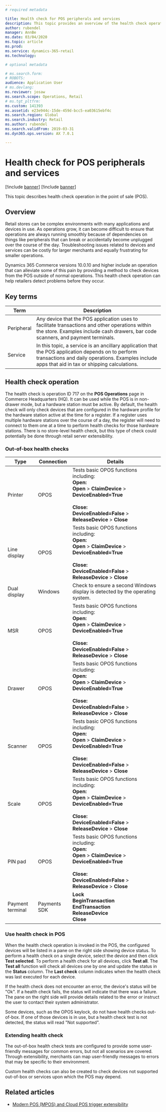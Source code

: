 ```yaml
---
# required metadata

title: Health check for POS peripherals and services
description: This topic provides an overview of the health check operation in the point of sale (POS).
author: rubendel
manager: AnnBe
ms.date: 03/04/2020
ms.topic: article
ms.prod: 
ms.service: dynamics-365-retail
ms.technology: 

# optional metadata

# ms.search.form: 
# ROBOTS: 
audience: Application User
# ms.devlang: 
ms.reviewer: josaw
ms.search.scope: Operations, Retail
# ms.tgt_pltfrm: 
ms.custom: 141393
ms.assetid: e23e944c-15de-459d-bcc5-ea03615ebf4c
ms.search.region: Global
ms.search.industry: Retail
ms.author: rubendel
ms.search.validFrom: 2019-03-31
ms.dyn365.ops.version: AX 7.0.1

---
```


# Health check for POS peripherals and services


[!include [banner](includes/banner.md)]
[!include [banner](includes/preview-banner.md)]

This topic describes health check operation in the point of sale (POS).

## Overview

Retail stores can be complex environments with many applications and devices in use. As operations grow, it can become difficult to ensure that operations are always running smoothly because of dependencies on things like peripherals that can break or accidentally become unplugged over the course of the day. Troubleshooting issues related to devices and services can be costly for larger merchants and equally frustrating for smaller operations. 

Dynamics 365 Commerce versions 10.0.10 and higher include an operation that can alleviate some of this pain by providing a method to check devices from the POS outside of normal operations. This health check operation can help retailers detect problems before they occur. 

## Key terms

| Term | Description |
|---|---|
| Peripheral | Any device that the POS application uses to facilitate transactions and other operations within the store. Examples include cash drawers, bar code scanners, and payment terminals. |
| Service | In this topic, a service is an ancillary application that the POS application depends on to perform transactions and daily operations. Examples include apps that aid in tax or shipping calculations. |

## Health check operation

The health check is operation ID 717 on the **POS Operations** page in Commerce Headquarters (HQ). It can be used while the POS is in non-drawer mode, but a hardware station must be active. By default, the health check will only check devices that are configured in the hardware profile for the hardware station active at the time for a register. If a register uses multiple hardware stations over the course of a day, the register will need to connect to them one at a time to perform health checks for those hardware stations. There is  no store-level health check, but this type of check could potentially be done through retail server extensibility. 

### Out-of-box health checks

| Type | Connection | Details | 
|---|---|---|
| Printer | OPOS | Tests basic OPOS functions including: <br> **Open:** <br> **Open** &gt; **ClaimDevice** &gt; **DeviceEnabled=True** <br><br> **Close:**<br>**DeviceEnabled=False** &gt; **ReleaseDevice** &gt; **Close** |
| Line display | OPOS | Tests basic OPOS functions including: <br> **Open:** <br> **Open** &gt; **ClaimDevice** &gt; **DeviceEnabled=True** <br><br> **Close:**<br>**DeviceEnabled=False** &gt; **ReleaseDevice** &gt; **Close** |
| Dual display | Windows | Check to ensure a second Windows display is detected by the operating system. | 
| MSR | OPOS | Tests basic OPOS functions including: <br> **Open:** <br> **Open** &gt; **ClaimDevice** &gt; **DeviceEnabled=True** <br><br> **Close:**<br>**DeviceEnabled=False** &gt; **ReleaseDevice** &gt; **Close** |
| Drawer | OPOS | Tests basic OPOS functions including: <br> **Open:** <br> **Open** &gt; **ClaimDevice** &gt; **DeviceEnabled=True** <br><br> **Close:**<br>**DeviceEnabled=False** &gt; **ReleaseDevice** &gt; **Close** | 
| Scanner | OPOS | Tests basic OPOS functions including: <br> **Open:** <br> **Open** &gt; **ClaimDevice** &gt; **DeviceEnabled=True** <br><br> **Close:**<br>**DeviceEnabled=False** &gt; **ReleaseDevice** &gt; **Close** | 
| Scale | OPOS | Tests basic OPOS functions including: <br> **Open:** <br> **Open** &gt; **ClaimDevice** &gt; **DeviceEnabled=True** <br><br> **Close:**<br>**DeviceEnabled=False** &gt; **ReleaseDevice** &gt; **Close**  |
| PIN pad | OPOS | Tests basic OPOS functions including: <br> **Open:** <br> **Open** &gt; **ClaimDevice** &gt; **DeviceEnabled=True** <br><br> **Close:**<br>**DeviceEnabled=False** &gt; **ReleaseDevice** &gt; **Close**  |
| Payment terminal | Payments SDK | **Lock** <br> **BeginTransaction** <br> **EndTransaction** <br> **ReleaseDevice** <br> **Close** |

### Use health check in POS

When the health check operation is invoked in the POS, the configured devices will be listed in a pane on the right side showing device status. To perform a health check on a single device, select the device and then click **Test selected**. To perform a health check for all devices, click **Test all**. The **Test all** function will check all devices one by one and update the status in the **Status** column. The **Last check** column indicates when the health check was last executed for each device. 

If the health check does not encounter an error, the device's status will be "Ok". If a health check fails, the status will indicate that there was a failure. The pane on the right side will provide details related to the error or instruct the user to contact their system administrator. 

Some devices, such as the OPOS keylock, do not have health checks out-of-box. If one of those devices is in use, but a health check test is not detected, the status will read "Not supported". 

### Extending health check

The out-of-box health check tests are configured to provide some user-friendly messages for common errors, but not all scenarios are covered. Through extensibility, merchants can map user-friendly messages to errors that may be specific to their environment. 

Custom health checks can also be created to check devices not supported out-of-box or services upon which the POS may depend. 

## Related articles

- [Modern POS (MPOS) and Cloud POS trigger extensibility](https://docs.microsoft.com/dynamics365/commerce/dev-itpro/modern-pos-trigger-extensibility)




